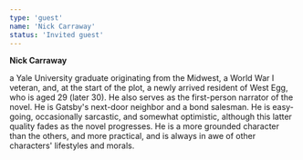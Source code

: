 ```yaml
---
type: 'guest'
name: 'Nick Carraway'
status: 'Invited guest'
---
```


**Nick Carraway**

a Yale University graduate originating from the Midwest, a World War I veteran, and, at the start of the plot, a newly
arrived resident of West Egg, who is aged 29 (later 30). He also serves as the first-person narrator of the novel.
He is Gatsby's next-door neighbor and a bond salesman. He is easy-going, occasionally sarcastic, and somewhat optimistic,
although this latter quality fades as the novel progresses. He is a more grounded character than the others, and more
practical, and is always in awe of other characters' lifestyles and morals.